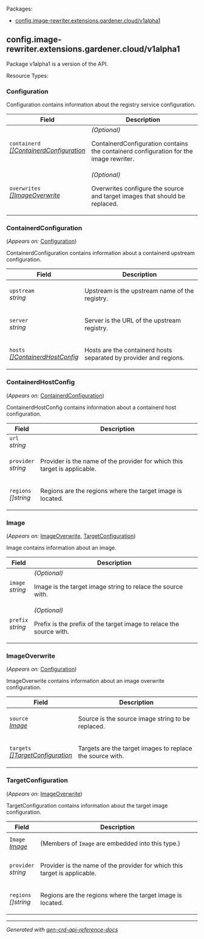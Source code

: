 <p>Packages:</p>
<ul>
<li>
<a href="#config.image-rewriter.extensions.gardener.cloud%2fv1alpha1">config.image-rewriter.extensions.gardener.cloud/v1alpha1</a>
</li>
</ul>
<h2 id="config.image-rewriter.extensions.gardener.cloud/v1alpha1">config.image-rewriter.extensions.gardener.cloud/v1alpha1</h2>
<p>
<p>Package v1alpha1 is a version of the API.</p>
</p>
Resource Types:
<ul></ul>
<h3 id="config.image-rewriter.extensions.gardener.cloud/v1alpha1.Configuration">Configuration
</h3>
<p>
<p>Configuration contains information about the registry service configuration.</p>
</p>
<table>
<thead>
<tr>
<th>Field</th>
<th>Description</th>
</tr>
</thead>
<tbody>
<tr>
<td>
<code>containerd</code></br>
<em>
<a href="#config.image-rewriter.extensions.gardener.cloud/v1alpha1.ContainerdConfiguration">
[]ContainerdConfiguration
</a>
</em>
</td>
<td>
<em>(Optional)</em>
<p>ContainerdConfiguration contains the containerd configuration for the image rewriter.</p>
</td>
</tr>
<tr>
<td>
<code>overwrites</code></br>
<em>
<a href="#config.image-rewriter.extensions.gardener.cloud/v1alpha1.ImageOverwrite">
[]ImageOverwrite
</a>
</em>
</td>
<td>
<em>(Optional)</em>
<p>Overwrites configure the source and target images that should be replaced.</p>
</td>
</tr>
</tbody>
</table>
<h3 id="config.image-rewriter.extensions.gardener.cloud/v1alpha1.ContainerdConfiguration">ContainerdConfiguration
</h3>
<p>
(<em>Appears on:</em>
<a href="#config.image-rewriter.extensions.gardener.cloud/v1alpha1.Configuration">Configuration</a>)
</p>
<p>
<p>ContainerdConfiguration contains information about a containerd upstream configuration.</p>
</p>
<table>
<thead>
<tr>
<th>Field</th>
<th>Description</th>
</tr>
</thead>
<tbody>
<tr>
<td>
<code>upstream</code></br>
<em>
string
</em>
</td>
<td>
<p>Upstream is the upstream name of the registry.</p>
</td>
</tr>
<tr>
<td>
<code>server</code></br>
<em>
string
</em>
</td>
<td>
<p>Server is the URL of the upstream registry.</p>
</td>
</tr>
<tr>
<td>
<code>hosts</code></br>
<em>
<a href="#config.image-rewriter.extensions.gardener.cloud/v1alpha1.ContainerdHostConfig">
[]ContainerdHostConfig
</a>
</em>
</td>
<td>
<p>Hosts are the containerd hosts separated by provider and regions.</p>
</td>
</tr>
</tbody>
</table>
<h3 id="config.image-rewriter.extensions.gardener.cloud/v1alpha1.ContainerdHostConfig">ContainerdHostConfig
</h3>
<p>
(<em>Appears on:</em>
<a href="#config.image-rewriter.extensions.gardener.cloud/v1alpha1.ContainerdConfiguration">ContainerdConfiguration</a>)
</p>
<p>
<p>ContainerdHostConfig contains information about a containerd host configuration.</p>
</p>
<table>
<thead>
<tr>
<th>Field</th>
<th>Description</th>
</tr>
</thead>
<tbody>
<tr>
<td>
<code>url</code></br>
<em>
string
</em>
</td>
<td>
</td>
</tr>
<tr>
<td>
<code>provider</code></br>
<em>
string
</em>
</td>
<td>
<p>Provider is the name of the provider for which this target is applicable.</p>
</td>
</tr>
<tr>
<td>
<code>regions</code></br>
<em>
[]string
</em>
</td>
<td>
<p>Regions are the regions where the target image is located.</p>
</td>
</tr>
</tbody>
</table>
<h3 id="config.image-rewriter.extensions.gardener.cloud/v1alpha1.Image">Image
</h3>
<p>
(<em>Appears on:</em>
<a href="#config.image-rewriter.extensions.gardener.cloud/v1alpha1.ImageOverwrite">ImageOverwrite</a>, 
<a href="#config.image-rewriter.extensions.gardener.cloud/v1alpha1.TargetConfiguration">TargetConfiguration</a>)
</p>
<p>
<p>Image contains information about an image.</p>
</p>
<table>
<thead>
<tr>
<th>Field</th>
<th>Description</th>
</tr>
</thead>
<tbody>
<tr>
<td>
<code>image</code></br>
<em>
string
</em>
</td>
<td>
<em>(Optional)</em>
<p>Image is the target image string to relace the source with.</p>
</td>
</tr>
<tr>
<td>
<code>prefix</code></br>
<em>
string
</em>
</td>
<td>
<em>(Optional)</em>
<p>Prefix is the prefix of the target image to relace the source with.</p>
</td>
</tr>
</tbody>
</table>
<h3 id="config.image-rewriter.extensions.gardener.cloud/v1alpha1.ImageOverwrite">ImageOverwrite
</h3>
<p>
(<em>Appears on:</em>
<a href="#config.image-rewriter.extensions.gardener.cloud/v1alpha1.Configuration">Configuration</a>)
</p>
<p>
<p>ImageOverwrite contains information about an image overwrite configuration.</p>
</p>
<table>
<thead>
<tr>
<th>Field</th>
<th>Description</th>
</tr>
</thead>
<tbody>
<tr>
<td>
<code>source</code></br>
<em>
<a href="#config.image-rewriter.extensions.gardener.cloud/v1alpha1.Image">
Image
</a>
</em>
</td>
<td>
<p>Source is the source image string to be replaced.</p>
</td>
</tr>
<tr>
<td>
<code>targets</code></br>
<em>
<a href="#config.image-rewriter.extensions.gardener.cloud/v1alpha1.TargetConfiguration">
[]TargetConfiguration
</a>
</em>
</td>
<td>
<p>Targets are the target images to replace the source with.</p>
</td>
</tr>
</tbody>
</table>
<h3 id="config.image-rewriter.extensions.gardener.cloud/v1alpha1.TargetConfiguration">TargetConfiguration
</h3>
<p>
(<em>Appears on:</em>
<a href="#config.image-rewriter.extensions.gardener.cloud/v1alpha1.ImageOverwrite">ImageOverwrite</a>)
</p>
<p>
<p>TargetConfiguration contains information about the target image configuration.</p>
</p>
<table>
<thead>
<tr>
<th>Field</th>
<th>Description</th>
</tr>
</thead>
<tbody>
<tr>
<td>
<code>Image</code></br>
<em>
<a href="#config.image-rewriter.extensions.gardener.cloud/v1alpha1.Image">
Image
</a>
</em>
</td>
<td>
<p>
(Members of <code>Image</code> are embedded into this type.)
</p>
</td>
</tr>
<tr>
<td>
<code>provider</code></br>
<em>
string
</em>
</td>
<td>
<p>Provider is the name of the provider for which this target is applicable.</p>
</td>
</tr>
<tr>
<td>
<code>regions</code></br>
<em>
[]string
</em>
</td>
<td>
<p>Regions are the regions where the target image is located.</p>
</td>
</tr>
</tbody>
</table>
<hr/>
<p><em>
Generated with <a href="https://github.com/ahmetb/gen-crd-api-reference-docs">gen-crd-api-reference-docs</a>
</em></p>
